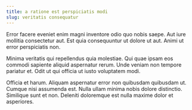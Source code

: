 ```yaml
---
title: a ratione est perspiciatis modi
slug: veritatis consequatur
---
```


Error facere eveniet enim magni inventore odio quo nobis saepe. Aut iure mollitia consectetur aut. Est quia consequuntur ut dolore ut aut. Animi ut error perspiciatis non.

Minima veritatis qui repellendus quia molestiae. Qui quae ipsam eos commodi sapiente aliquid aspernatur rerum. Unde veniam non tempore pariatur et. Odit ut qui officia ut iusto voluptatem modi.

Officia et harum. Aliquam aspernatur error non quibusdam quibusdam ut. Cumque nisi assumenda est. Nulla ullam minima nobis dolore distinctio. Similique sunt et non. Deleniti doloremque est nulla maxime dolor et asperiores.
